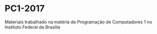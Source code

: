 # PC1-2017
Materiais trabalhado na matéria de Programação de Computadores 1 no Instituto Federal de Brasília
